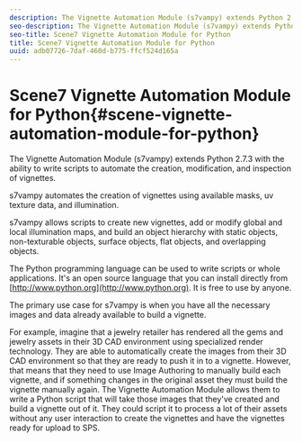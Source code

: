 ```yaml
---
description: The Vignette Automation Module (s7vampy) extends Python 2.7.3 with the ability to write scripts to automate the creation, modification, and inspection of vignettes.
seo-description: The Vignette Automation Module (s7vampy) extends Python 2.7.3 with the ability to write scripts to automate the creation, modification, and inspection of vignettes.
seo-title: Scene7 Vignette Automation Module for Python
title: Scene7 Vignette Automation Module for Python
uuid: adb07726-7daf-460d-b775-ffcf524d165a
---
```


# Scene7 Vignette Automation Module for Python{#scene-vignette-automation-module-for-python}

The Vignette Automation Module (s7vampy) extends Python 2.7.3 with the ability to write scripts to automate the creation, modification, and inspection of vignettes.

 s7vampy automates the creation of vignettes using available masks, uv texture data, and illumination.

s7vampy allows scripts to create new vignettes, add or modify global and local illumination maps, and build an object hierarchy with static objects, non-texturable objects, surface objects, flat objects, and overlapping objects.

The Python programming language can be used to write scripts or whole applications. It's an open source language that you can install directly from [http://www.python.org](http://www.python.org). It is free to use by anyone.

The primary use case for s7vampy is when you have all the necessary images and data already available to build a vignette.

For example, imagine that a jewelry retailer has rendered all the gems and jewelry assets in their 3D CAD environment using specialized render technology. They are able to automatically create the images from their 3D CAD environment so that they are ready to push it in to a vignette. However, that means that they need to use Image Authoring to manually build each vignette, and if something changes in the original asset they must build the vignette manually again. The Vignette Automation Module allows them to write a Python script that will take those images that they've created and build a vignette out of it. They could script it to process a lot of their assets without any user interaction to create the vignettes and have the vignettes ready for upload to SPS.

